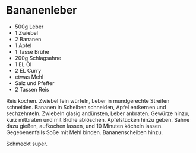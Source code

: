 ﻿# Bananenleber

- 500g Leber
- 1 Zwiebel
- 2 Bananen
- 1 Apfel
- 1 Tasse Brühe
- 200g Schlagsahne
- 1 EL Öl
- 2 EL Curry
- etwas Mehl
- Salz und Pfeffer
- 2 Tassen Reis

Reis kochen.
Zwiebel fein würfeln, Leber in mundgerechte Streifen schneiden.
Bananen in Scheiben schneiden, Apfel entkernen und sechzehnteln.
Zwiebeln glasig andünsten, Leber anbraten.
Gewürze hinzu, kurz mitbraten und mit Brühe ablöschen.
Apfelstücken hinzu geben.
Sahne dazu gießen, aufkochen lassen, und 10 Minuten köcheln lassen.
Gegebenenfalls Soße mit Mehl binden.
Bananenscheiben hinzu.

Schmeckt super.

